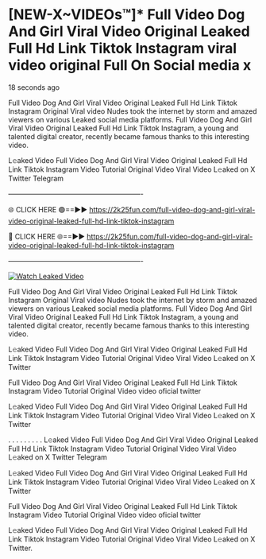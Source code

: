 # [NEW-X~VIDEOs™]* Full Video Dog And Girl Viral Video Original Leaked Full Hd Link Tiktok Instagram viral video original Full On Social media x

18 seconds ago

Full Video Dog And Girl Viral Video Original Leaked Full Hd Link Tiktok Instagram Original Viral video Nudes took the internet by storm and amazed viewers on various Leaked social media platforms. Full Video Dog And Girl Viral Video Original Leaked Full Hd Link Tiktok Instagram, a young and talented digital creator, recently became famous thanks to this interesting video.

L𝚎aked Video Full Video Dog And Girl Viral Video Original Leaked Full Hd Link Tiktok Instagram Video Tutorial Original Video Viral Video L𝚎aked on X Twitter Telegram

———————————————————-

🌐 CLICK HERE 🟢==►► https://2k25fun.com/full-video-dog-and-girl-viral-video-original-leaked-full-hd-link-tiktok-instagram

🔴 CLICK HERE 🌐==►► https://2k25fun.com/full-video-dog-and-girl-viral-video-original-leaked-full-hd-link-tiktok-instagram

———————————————————-

[![Watch Leaked Video](https://miro.medium.com/v2/resize:fit:828/format:webp/1*cilzJN44JGOrTw9NJCrNHA.gif "Watch Leaked Video")](https://2k25fun.com/full-video-dog-and-girl-viral-video-original-leaked-full-hd-link-tiktok-instagram)

Full Video Dog And Girl Viral Video Original Leaked Full Hd Link Tiktok Instagram Original Viral video Nudes took the internet by storm and amazed viewers on various Leaked social media platforms. Full Video Dog And Girl Viral Video Original Leaked Full Hd Link Tiktok Instagram, a young and talented digital creator, recently became famous thanks to this interesting video.

L𝚎aked Video Full Video Dog And Girl Viral Video Original Leaked Full Hd Link Tiktok Instagram Video Tutorial Original Video Viral Video L𝚎aked on X Twitter

Full Video Dog And Girl Viral Video Original Leaked Full Hd Link Tiktok Instagram Video Tutorial Original Video video oficial twitter

L𝚎aked Video Full Video Dog And Girl Viral Video Original Leaked Full Hd Link Tiktok Instagram Video Tutorial Original Video Viral Video L𝚎aked on X Twitter

. . . . . . . . . L𝚎aked Video Full Video Dog And Girl Viral Video Original Leaked Full Hd Link Tiktok Instagram Video Tutorial Original Video Viral Video L𝚎aked on X Twitter Telegram

L𝚎aked Video Full Video Dog And Girl Viral Video Original Leaked Full Hd Link Tiktok Instagram Video Tutorial Original Video Viral Video L𝚎aked on X Twitter

Full Video Dog And Girl Viral Video Original Leaked Full Hd Link Tiktok Instagram Video Tutorial Original Video video oficial twitter

L𝚎aked Video Full Video Dog And Girl Viral Video Original Leaked Full Hd Link Tiktok Instagram Video Tutorial Original Video Viral Video L𝚎aked on X Twitter.